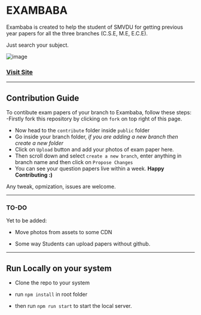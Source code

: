 # EXAMBABA

  

Exambaba is created to help the student of SMVDU for getting previous year papers for all the three branches (C.S.E, M.E, E.C.E).

Just search your subject.

![image](https://user-images.githubusercontent.com/48955936/164154513-8517a8fa-b71f-4af6-a30a-81bc83ba5c20.png)

  

### [Visit Site](https://exambaba.netlify.app)

----

## Contribution Guide

To contibute exam papers of your branch to Exambaba, follow these steps:
-Firstly fork this repository by clicking on `fork` on top right of this page.
- Now head to the `contribute` folder inside `public` folder
- Go inside your branch folder, *if you are adding a new branch then create a new folder*
- Click on `Upload` button and add your photos of exam paper here.
- Then scroll down and select `create a new branch`, enter anything in branch name and then click on `Propose Changes`
- You can see your question papers live within a week. 
**Happy Contributing :)**

Any tweak, opmization, issues are welcome.
  

----

### TO-DO

Yet to be added:

- Move photos from assets to some CDN

- Some way Students can upload papers without github.

  
  
  

----

## Run Locally on your system

- Clone the repo to your system

- run `npm install` in root folder

- then run `npm run start` to start the local server.
